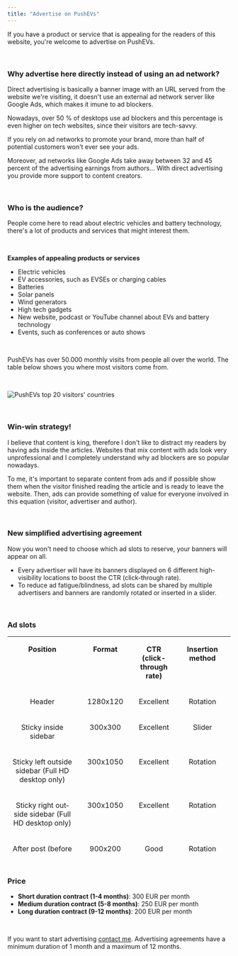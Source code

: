 ```yaml
---
title: "Advertise on PushEVs"
---
```


If you have a product or service that is appealing for the readers of this website, you're welcome to advertise on PushEVs.

 

### Why advertise here directly instead of using an ad network?

Direct advertising is basically a banner image with an URL served from the website we're visiting, it doesn't use an external ad network server like Google Ads, which makes it imune to ad blockers.

Nowadays, over 50 % of desktops use ad blockers and this percentage is even higher on tech websites, since their visitors are tech-savvy.

If you rely on ad networks to promote your brand, more than half of potential customers won't ever see your ads.

Moreover, ad networks like Google Ads take away between 32 and 45 percent of the advertising earnings from authors... With direct advertising you provide more support to content creators.

 

### Who is the audience?

People come here to read about electric vehicles and battery technology, there's a lot of products and services that might interest them.

 

**Examples of appealing products or services**

- Electric vehicles
- EV accessories, such as EVSEs or charging cables
- Batteries
- Solar panels
- Wind generators
- High tech gadgets
- New website, podcast or YouTube channel about EVs and battery technology
- Events, such as conferences or auto shows

 

PushEVs has over 50.000 monthly visits from people all over the world. The table below shows you where most visitors come from.

 

![PushEVs top 20 visitors' countries](page-images/PushEVs-top-20-countries-in-September.avif)

 

### Win-win strategy!

I believe that content is king, therefore I don't like to distract my readers by having ads inside the articles. Websites that mix content with ads look very unprofessional and I completely understand why ad blockers are so popular nowadays.

To me, it's important to separate content from ads and if possible show them when the visitor finished reading the article and is ready to leave the website. Then, ads can provide something of value for everyone involved in this equation (visitor, advertiser and author).

 

### New simplified advertising agreement

Now you won't need to choose which ad slots to reserve, your banners will appear on all.

- Every advertiser will have its banners displayed on 6 different high-visibility locations to boost the CTR (click-through rate).
- To reduce ad fatigue/blindness, ad slots can be shared by multiple advertisers and banners are randomly rotated or inserted in a slider.

 

### Ad slots

<table style="height: 486px;" width="1320" cellspacing="0" cellpadding="4"><tbody><tr valign="top"><td width="206"><p lang="en-US" align="center"><b>Position</b></p></td><td width="136"><p lang="en-US" align="center"><b>Format</b></p></td><td width="83"><p lang="en-US" align="center"><b>CTR (click-through rate)</b></p></td><td width="100"><p lang="en-US" align="center"><b>Insertion method</b></p></td></tr><tr valign="top"><td width="206"><p lang="en-US" align="center">Header</p></td><td width="136"><p lang="en-US" align="center">1280x120</p></td><td width="83"><p lang="en-US" align="center">Excellent</p></td><td width="100"><p lang="en-US" align="center">Rotation</p></td></tr><tr valign="top"><td width="206"><p lang="en-US" align="center">Sticky inside sidebar</p></td><td width="136"><p lang="en-US" align="center">300x300</p></td><td width="83"><p lang="en-US" align="center">Excellent</p></td><td width="100"><p lang="en-US" align="center">Slider</p></td></tr><tr valign="top"><td width="206"><p lang="en-US" align="center">Sticky left outside sidebar (Full HD desktop only)</p></td><td width="136"><p lang="en-US" align="center">300x1050</p></td><td width="83"><p lang="en-US" align="center">Excellent</p></td><td width="100"><p lang="en-US" align="center">Rotation</p></td></tr><tr valign="top"><td width="206"><p lang="en-US" align="center">Sticky right outside sidebar (Full HD desktop only)</p></td><td width="136"><p lang="en-US" align="center">300x1050</p></td><td width="83"><p lang="en-US" align="center">Excellent</p></td><td width="100"><p lang="en-US" align="center">Rotation</p></td></tr><tr valign="top"><td width="206"><p lang="en-US" align="center">After post (before comments)</p></td><td width="136"><p lang="en-US" align="center">900x200</p></td><td width="83"><p lang="en-US" align="center">Good</p></td><td width="100"><p lang="en-US" align="center">Rotation</p></td></tr><tr valign="top"><td width="206"><p lang="en-US" align="center">Footer</p></td><td width="136"><p lang="en-US" align="center">1280x120</p></td><td width="83"><p lang="en-US" align="center">Good</p></td><td width="100"><p lang="en-US" align="center">Rotation/Slider</p></td></tr></tbody></table>

 

### Price

- **Short duration contract (1-4 months)**: 300 EUR per month
- **Medium duration contract (5-8 months)**: 250 EUR per month
- **Long duration contract (9-12 months)**: 200 EUR per month

 

If you want to start advertising [contact me](mailto:contact@pushevs.com). Advertising agreements have a minimum duration of 1 month and a maximum of 12 months.
